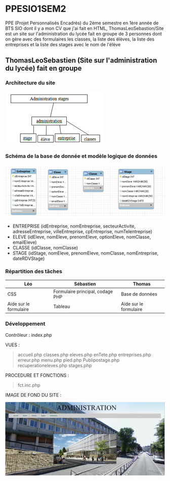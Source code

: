 # PPESIO1SEM2
PPE (Projet Personnalisés Encadrés)  du 2ème semestre en 1ère année de BTS SIO dont il y a mon CV que j'ai fait en HTML, ThomasLeoSebastion/Site est un site sur l'administration du lycée fait en groupe de 3 personnes dont on gère avec des formulaires les classes, la liste des élèves, la liste des entreprises et la liste des stages avec le nom de l'élève

## ThomasLeoSebastien (Site sur l'administration du lycée) fait en groupe ##

### Architecture du site ###

![architecturesite.PNG](https://github.com/seb17051998/PPESIO1SEM2/blob/master/ThomasLeoSebastien/Site/Photos/architecturesite.PNG)

### Schéma de la base de donnée et modèle logique de données ###

![schemabdd.PNG](https://github.com/seb17051998/PPESIO1SEM2/blob/master/ThomasLeoSebastien/Site/Photos/schemabdd.PNG)

* ENTREPRISE (idEntreprise, nomEntreprise, secteurActivite, adresseEntreprise, villeEntreprise, cpEntreprise, numTelentreprise)
* ELEVE (idEleve, nomEleve, prenomEleve, optionEleve, nomClasse, emailEleve)
* CLASSE (idClasse, nomClasse)
* STAGE (idStage, nomEleve, prenomEleve, nomClasse, nomEntreprise, dateRDVStage)

### Répartition des tâches ###

|**Léo**|**Sébastien**|**Thomas**|
|-------|-------------|----------|
|  CSS  | Formulaire principal, codage PHP | Base de données |
| Aide sur le formulaire | Tableau | Aide sur le formulaire | 

### Développement ###

Contrôleur : index.php

VUES :
> accueil.php
> classes.php
> eleves.php
> enTete.php
> entreprises.php
> erreur.php
> menu.php
> pied.php
> Publipostage.php
> recuperationeleves.php
> stages.php

PROCEDURE ET FONCTIONS :
> fct.inc.php

IMAGE DE FOND DU SITE : 

![lycee.png](https://github.com/seb17051998/PPESIO1SEM2/blob/master/ThomasLeoSebastien/Site/Photos/lycee.PNG)
